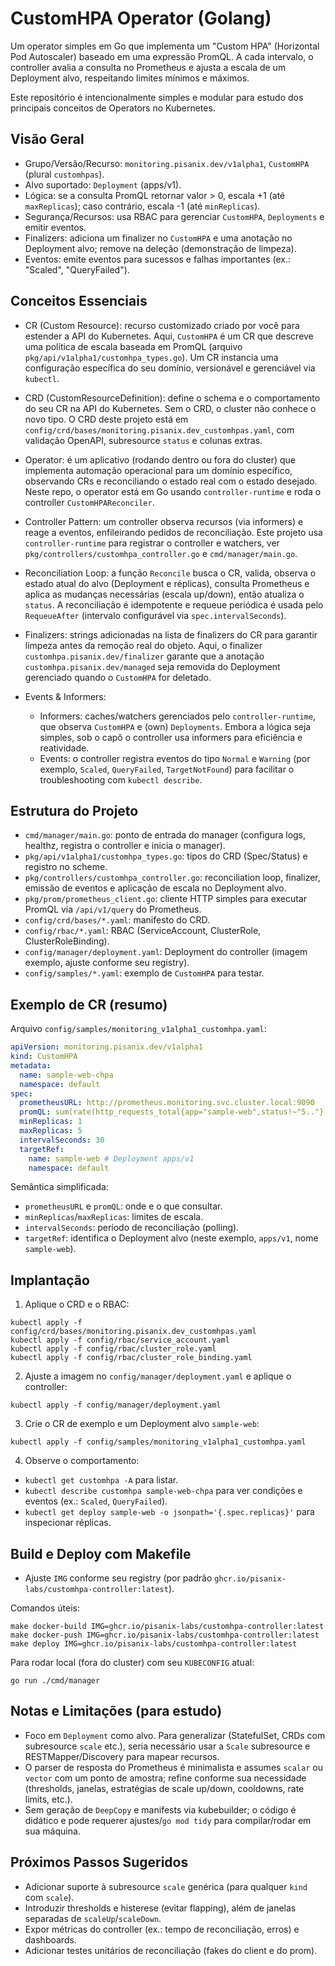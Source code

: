 # CustomHPA Operator (Golang)

Um operator simples em Go que implementa um "Custom HPA" (Horizontal Pod Autoscaler) baseado em uma expressão PromQL. A cada intervalo, o controller avalia a consulta no Prometheus e ajusta a escala de um Deployment alvo, respeitando limites mínimos e máximos.

Este repositório é intencionalmente simples e modular para estudo dos principais conceitos de Operators no Kubernetes.

## Visão Geral

- Grupo/Versão/Recurso: `monitoring.pisanix.dev/v1alpha1`, `CustomHPA` (plural `customhpas`).
- Alvo suportado: `Deployment` (apps/v1).
- Lógica: se a consulta PromQL retornar valor > 0, escala +1 (até `maxReplicas`); caso contrário, escala -1 (até `minReplicas`).
- Segurança/Recursos: usa RBAC para gerenciar `CustomHPA`, `Deployments` e emitir eventos.
- Finalizers: adiciona um finalizer no `CustomHPA` e uma anotação no Deployment alvo; remove na deleção (demonstração de limpeza).
- Eventos: emite eventos para sucessos e falhas importantes (ex.: "Scaled", "QueryFailed").

## Conceitos Essenciais

- CR (Custom Resource): recurso customizado criado por você para estender a API do Kubernetes. Aqui, `CustomHPA` é um CR que descreve uma política de escala baseada em PromQL (arquivo `pkg/api/v1alpha1/customhpa_types.go`). Um CR instancia uma configuração específica do seu domínio, versionável e gerenciável via `kubectl`.

- CRD (CustomResourceDefinition): define o schema e o comportamento do seu CR na API do Kubernetes. Sem o CRD, o cluster não conhece o novo tipo. O CRD deste projeto está em `config/crd/bases/monitoring.pisanix.dev_customhpas.yaml`, com validação OpenAPI, subresource `status` e colunas extras.

- Operator: é um aplicativo (rodando dentro ou fora do cluster) que implementa automação operacional para um domínio específico, observando CRs e reconciliando o estado real com o estado desejado. Neste repo, o operator está em Go usando `controller-runtime` e roda o controller `CustomHPAReconciler`.

- Controller Pattern: um controller observa recursos (via informers) e reage a eventos, enfileirando pedidos de reconciliação. Este projeto usa `controller-runtime` para registrar o controller e watchers, ver `pkg/controllers/customhpa_controller.go` e `cmd/manager/main.go`.

- Reconciliation Loop: a função `Reconcile` busca o CR, valida, observa o estado atual do alvo (Deployment e réplicas), consulta Prometheus e aplica as mudanças necessárias (escala up/down), então atualiza o `status`. A reconciliação é idempotente e requeue periódica é usada pelo `RequeueAfter` (intervalo configurável via `spec.intervalSeconds`).

- Finalizers: strings adicionadas na lista de finalizers do CR para garantir limpeza antes da remoção real do objeto. Aqui, o finalizer `customhpa.pisanix.dev/finalizer` garante que a anotação `customhpa.pisanix.dev/managed` seja removida do Deployment gerenciado quando o `CustomHPA` for deletado.

- Events & Informers:
  - Informers: caches/watchers gerenciados pelo `controller-runtime`, que observa `CustomHPA` e (own) `Deployments`. Embora a lógica seja simples, sob o capô o controller usa informers para eficiência e reatividade.
  - Events: o controller registra eventos do tipo `Normal` e `Warning` (por exemplo, `Scaled`, `QueryFailed`, `TargetNotFound`) para facilitar o troubleshooting com `kubectl describe`.

## Estrutura do Projeto

- `cmd/manager/main.go`: ponto de entrada do manager (configura logs, healthz, registra o controller e inicia o manager).
- `pkg/api/v1alpha1/customhpa_types.go`: tipos do CRD (Spec/Status) e registro no scheme.
- `pkg/controllers/customhpa_controller.go`: reconciliation loop, finalizer, emissão de eventos e aplicação de escala no Deployment alvo.
- `pkg/prom/prometheus_client.go`: cliente HTTP simples para executar PromQL via `/api/v1/query` do Prometheus.
- `config/crd/bases/*.yaml`: manifesto do CRD.
- `config/rbac/*.yaml`: RBAC (ServiceAccount, ClusterRole, ClusterRoleBinding).
- `config/manager/deployment.yaml`: Deployment do controller (imagem exemplo, ajuste conforme seu registry).
- `config/samples/*.yaml`: exemplo de `CustomHPA` para testar.

## Exemplo de CR (resumo)

Arquivo `config/samples/monitoring_v1alpha1_customhpa.yaml`:

```yaml
apiVersion: monitoring.pisanix.dev/v1alpha1
kind: CustomHPA
metadata:
  name: sample-web-chpa
  namespace: default
spec:
  prometheusURL: http://prometheus.monitoring.svc.cluster.local:9090
  promQL: sum(rate(http_requests_total{app="sample-web",status!~"5.."}[1m]))
  minReplicas: 1
  maxReplicas: 5
  intervalSeconds: 30
  targetRef:
    name: sample-web # Deployment apps/v1
    namespace: default
```

Semântica simplificada:
- `prometheusURL` e `promQL`: onde e o que consultar.
- `minReplicas`/`maxReplicas`: limites de escala.
- `intervalSeconds`: período de reconciliação (polling).
- `targetRef`: identifica o Deployment alvo (neste exemplo, `apps/v1`, nome `sample-web`).

## Implantação

1) Aplique o CRD e o RBAC:

```
kubectl apply -f config/crd/bases/monitoring.pisanix.dev_customhpas.yaml
kubectl apply -f config/rbac/service_account.yaml
kubectl apply -f config/rbac/cluster_role.yaml
kubectl apply -f config/rbac/cluster_role_binding.yaml
```

2) Ajuste a imagem no `config/manager/deployment.yaml` e aplique o controller:

```
kubectl apply -f config/manager/deployment.yaml
```

3) Crie o CR de exemplo e um Deployment alvo `sample-web`:

```
kubectl apply -f config/samples/monitoring_v1alpha1_customhpa.yaml
```

4) Observe o comportamento:

- `kubectl get customhpa -A` para listar.
- `kubectl describe customhpa sample-web-chpa` para ver condições e eventos (ex.: `Scaled`, `QueryFailed`).
- `kubectl get deploy sample-web -o jsonpath='{.spec.replicas}'` para inspecionar réplicas.

## Build e Deploy com Makefile

- Ajuste `IMG` conforme seu registry (por padrão `ghcr.io/pisanix-labs/customhpa-controller:latest`).

Comandos úteis:

```
make docker-build IMG=ghcr.io/pisanix-labs/customhpa-controller:latest
make docker-push IMG=ghcr.io/pisanix-labs/customhpa-controller:latest
make deploy IMG=ghcr.io/pisanix-labs/customhpa-controller:latest
```

Para rodar local (fora do cluster) com seu `KUBECONFIG` atual:

```
go run ./cmd/manager
```

## Notas e Limitações (para estudo)

- Foco em `Deployment` como alvo. Para generalizar (StatefulSet, CRDs com subresource `scale` etc.), seria necessário usar a `Scale` subresource e RESTMapper/Discovery para mapear recursos.
- O parser de resposta do Prometheus é minimalista e assumes `scalar` ou `vector` com um ponto de amostra; refine conforme sua necessidade (thresholds, janelas, estratégias de scale up/down, cooldowns, rate limits, etc.).
- Sem geração de `DeepCopy` e manifests via kubebuilder; o código é didático e pode requerer ajustes/`go mod tidy` para compilar/rodar em sua máquina.

## Próximos Passos Sugeridos

- Adicionar suporte à subresource `scale` genérica (para qualquer `kind` com `scale`).
- Introduzir thresholds e histerese (evitar flapping), além de janelas separadas de `scaleUp`/`scaleDown`.
- Expor métricas do controller (ex.: tempo de reconciliação, erros) e dashboards.
- Adicionar testes unitários de reconciliação (fakes do client e do prom).
